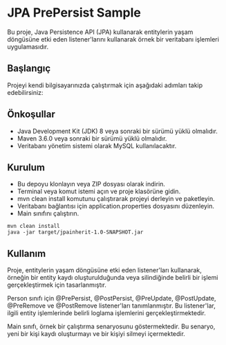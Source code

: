 # JPA PrePersist Sample
Bu proje, Java Persistence API (JPA) kullanarak entitylerin yaşam döngüsüne etki eden listener'larını kullanarak örnek bir veritabanı işlemleri uygulamasıdır.

## Başlangıç
Projeyi kendi bilgisayarınızda çalıştırmak için aşağıdaki adımları takip edebilirsiniz:

## Önkoşullar
* Java Development Kit (JDK) 8 veya sonraki bir sürümü yüklü olmalıdır.
* Maven 3.6.0 veya sonraki bir sürümü yüklü olmalıdır.
* Veritabanı yönetim sistemi olarak MySQL kullanılacaktır.

## Kurulum
* Bu depoyu klonlayın veya ZIP dosyası olarak indirin.
* Terminal veya komut istemi açın ve proje klasörüne gidin.
* mvn clean install komutunu çalıştırarak projeyi derleyin ve paketleyin.
* Veritabanı bağlantısı için application.properties dosyasını düzenleyin.
* Main sınıfını çalıştırın.

````
mvn clean install
java -jar target/jpainherit-1.0-SNAPSHOT.jar
````

## Kullanım
Proje, entitylerin yaşam döngüsüne etki eden listener'ları kullanarak, örneğin bir entity kaydı oluşturulduğunda veya silindiğinde belirli bir işlemi gerçekleştirmek için tasarlanmıştır.

Person sınıfı için @PrePersist, @PostPersist, @PreUpdate, @PostUpdate, @PreRemove ve @PostRemove listener'ları tanımlanmıştır. Bu listener'lar, ilgili entity işlemlerinde belirli loglama işlemlerini gerçekleştirmektedir.

Main sınıfı, örnek bir çalıştırma senaryosunu göstermektedir. Bu senaryo, yeni bir kişi kaydı oluşturmayı ve bir kişiyi silmeyi içermektedir.
